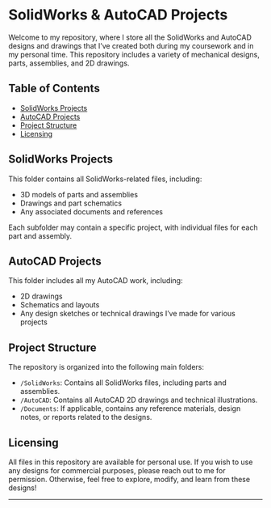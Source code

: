 # SolidWorks & AutoCAD Projects

Welcome to my repository, where I store all the SolidWorks and AutoCAD designs and drawings that I’ve created both during my coursework and in my personal time. This repository includes a variety of mechanical designs, parts, assemblies, and 2D drawings.

## Table of Contents

- [SolidWorks Projects](#solidworks-projects)
- [AutoCAD Projects](#autocad-projects)
- [Project Structure](#project-structure)
- [Licensing](#licensing)

## SolidWorks Projects

This folder contains all SolidWorks-related files, including:

- 3D models of parts and assemblies
- Drawings and part schematics
- Any associated documents and references

Each subfolder may contain a specific project, with individual files for each part and assembly.

## AutoCAD Projects

This folder includes all my AutoCAD work, including:

- 2D drawings
- Schematics and layouts
- Any design sketches or technical drawings I’ve made for various projects

## Project Structure

The repository is organized into the following main folders:

- `/SolidWorks`: Contains all SolidWorks files, including parts and assemblies.
- `/AutoCAD`: Contains all AutoCAD 2D drawings and technical illustrations.
- `/Documents`: If applicable, contains any reference materials, design notes, or reports related to the designs.

## Licensing

All files in this repository are available for personal use. If you wish to use any designs for commercial purposes, please reach out to me for permission. Otherwise, feel free to explore, modify, and learn from these designs!

---
